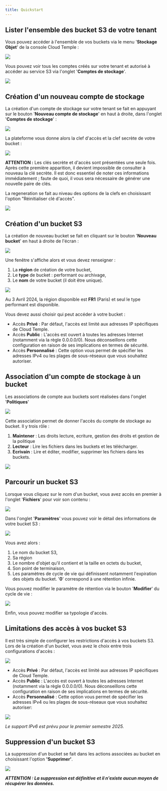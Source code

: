```yaml
---
title: Quickstart
---
```



## Lister l'ensemble des bucket S3 de votre tenant

Vous pouvez accéder à l'ensemble de vos buckets via le menu '__Stockage Objet__' de la console Cloud Temple :

![](images/S3_list_bucket.png)

Vous pouvez voir tous les comptes créés sur votre tenant et autorisé à accéder au service S3 via l'onglet '__Comptes de stockage__'.

![](images/S3_accounts.png)

## Création d'un nouveau compte de stockage

La création d'un compte de stockage sur votre tenant se fait en appuyant sur le bouton '__Nouveau compte de stockage__' en haut à droite, dans l'onglet '__Comptes de stockage__' :

![](images/S3_create_account.png)

La plateforme vous donne alors la clef d'accès et la clef secrète de votre bucket :

![](images/S3_storage_keys.png)

__ATTENTION :__ Les clés secrète et d'accès sont présentées une seule fois. Après cette première apparition, il devient impossible de consulter à nouveau la clé secrète. Il est donc essentiel de noter ces informations immédiatement ; faute de quoi, il vous sera nécessaire de générer une nouvelle paire de clés.

La regeneration se fait au niveau des options de la clefs en choisissant l'option "Réinitialiser clé d'accès".

![](images/S3_keyregen.png)


## Création d'un bucket S3 

La création de nouveau bucket se fait en cliquant sur le bouton '__Nouveau bucket__' en haut à droite de l'écran :

![](images/S3_create.png)

Une fenêtre s'affiche alors et vous devez renseigner :

1. La **région** de création de votre bucket,
2. Le **type** de bucket : performant ou archivage,
3. Le **nom** de votre bucket (il doit être unique).

![](images/S3_create_popup_001.png)

Au 3 Avril 2024, la région disponible est **FR1** (Paris) et seul le type performant est disponible.

Vous devez aussi choisir qui peut accéder à votre bucket :

- Accès **Privé** : Par défaut, l'accès est limité aux adresses IP spécifiques de Cloud Temple.
- Accès **Public** : L'accès est ouvert à toutes les adresses Internet (notamment via la règle 0.0.0.0/0). Nous déconseillons cette configuration en raison de ses implications en termes de sécurité.
- Accès **Personnalisé** : Cette option vous permet de spécifier les adresses IPv4 ou les plages de sous-réseaux que vous souhaitez autoriser.

## Association d'un compte de stockage à un bucket

Les associations de compte aux buckets sont réalisées dans l'onglet '__Politiques__'

![](images/S3_account_assign.png)

Cette association permet de donner l'accès du compte de stockage au bucket. Il y trois rôle :

1. **Maintener** : Les droits lecture, ecriture, gestion des droits et gestion de la politique
2. **Lecteur** : Lire les fichiers dans les buckets et les télécharger.
3. **Ecrivain** : Lire et éditer, modifier, supprimer les fichiers dans les buckets.

![](images/S3_account_access.png)

## Parcourir un bucket S3

Lorsque vous cliquez sur le nom d'un bucket, vous avez accès en premier à l'onglet '__Fichiers__' pour voir son contenu :

![](images/S3_files.png)

Dans l'onglet '__Paramètres__' vous pouvez voir le détail des informations de votre bucket S3 :

![](images/S3_params.png)

Vous avez alors :

1. Le nom du bucket S3,
2. Sa région
3. Le nombre d'objet qu'il contient et la taille en octets du bucket,
4. Son point de terminaison,
5. Les paramètres de cycle de vie qui définissent notamment l'expiration des objets du bucket. '__0__' correspond à une rétention infinie.

Vous pouvez modifier le paramètre de rétention via le bouton '__Modifier__' du cycle de vie :

![](images/S3_lifecycle.png)

Enfin, vous pouvez modifier sa typologie d'accès.

## Limitations des accès à vos bucket S3

Il est très simple de configurer les restrictions d'accès à vos buckets S3. Lors de la création d'un bucket, vous avez le choix entre trois configurations d'accès :

![](images/S3_create_popup_001.png)

- Accès **Privé** : Par défaut, l'accès est limité aux adresses IP spécifiques de Cloud Temple.
- Accès **Public** : L'accès est ouvert à toutes les adresses Internet (notamment via la règle 0.0.0.0/0). Nous déconseillons cette configuration en raison de ses implications en termes de sécurité.
- Accès **Personnalisé** : Cette option vous permet de spécifier les adresses IPv4 ou les plages de sous-réseaux que vous souhaitez autoriser:

![](images/S3_create_popup_002.png)

*Le support IPv6 est prévu pour le premier semestre 2025.*

## Suppression d'un bucket S3

La suppression d'un bucket se fait dans les actions associées au bucket en choisissant l'option __'Supprimer'__.

![](images/S3_delete.png)

_**ATTENTION : La suppression est définitive et il n'existe aucun moyen de récupérer les données.**_
